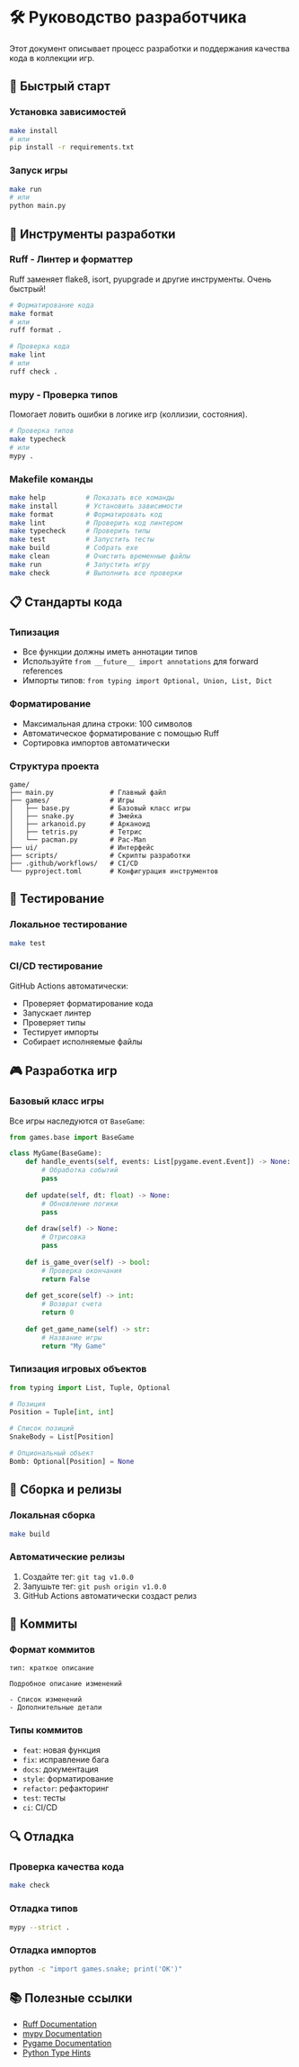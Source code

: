 # 🛠️ Руководство разработчика

Этот документ описывает процесс разработки и поддержания качества кода в коллекции игр.

## 🚀 Быстрый старт

### Установка зависимостей
```bash
make install
# или
pip install -r requirements.txt
```

### Запуск игры
```bash
make run
# или
python main.py
```

## 🔧 Инструменты разработки

### Ruff - Линтер и форматтер
Ruff заменяет flake8, isort, pyupgrade и другие инструменты. Очень быстрый!

```bash
# Форматирование кода
make format
# или
ruff format .

# Проверка кода
make lint
# или
ruff check .
```

### mypy - Проверка типов
Помогает ловить ошибки в логике игр (коллизии, состояния).

```bash
# Проверка типов
make typecheck
# или
mypy .
```

### Makefile команды
```bash
make help          # Показать все команды
make install       # Установить зависимости
make format        # Форматировать код
make lint          # Проверить код линтером
make typecheck     # Проверить типы
make test          # Запустить тесты
make build         # Собрать exe
make clean         # Очистить временные файлы
make run           # Запустить игру
make check         # Выполнить все проверки
```

## 📋 Стандарты кода

### Типизация
- Все функции должны иметь аннотации типов
- Используйте `from __future__ import annotations` для forward references
- Импорты типов: `from typing import Optional, Union, List, Dict`

### Форматирование
- Максимальная длина строки: 100 символов
- Автоматическое форматирование с помощью Ruff
- Сортировка импортов автоматически

### Структура проекта
```
game/
├── main.py              # Главный файл
├── games/               # Игры
│   ├── base.py          # Базовый класс игры
│   ├── snake.py         # Змейка
│   ├── arkanoid.py      # Арканоид
│   ├── tetris.py        # Тетрис
│   └── pacman.py        # Pac-Man
├── ui/                  # Интерфейс
├── scripts/             # Скрипты разработки
├── .github/workflows/   # CI/CD
└── pyproject.toml       # Конфигурация инструментов
```

## 🧪 Тестирование

### Локальное тестирование
```bash
make test
```

### CI/CD тестирование
GitHub Actions автоматически:
- Проверяет форматирование кода
- Запускает линтер
- Проверяет типы
- Тестирует импорты
- Собирает исполняемые файлы

## 🎮 Разработка игр

### Базовый класс игры
Все игры наследуются от `BaseGame`:

```python
from games.base import BaseGame

class MyGame(BaseGame):
    def handle_events(self, events: List[pygame.event.Event]) -> None:
        # Обработка событий
        pass
        
    def update(self, dt: float) -> None:
        # Обновление логики
        pass
        
    def draw(self) -> None:
        # Отрисовка
        pass
        
    def is_game_over(self) -> bool:
        # Проверка окончания
        return False
        
    def get_score(self) -> int:
        # Возврат счета
        return 0
        
    def get_game_name(self) -> str:
        # Название игры
        return "My Game"
```

### Типизация игровых объектов
```python
from typing import List, Tuple, Optional

# Позиция
Position = Tuple[int, int]

# Список позиций
SnakeBody = List[Position]

# Опциональный объект
Bomb: Optional[Position] = None
```

## 🚀 Сборка и релизы

### Локальная сборка
```bash
make build
```

### Автоматические релизы
1. Создайте тег: `git tag v1.0.0`
2. Запушьте тег: `git push origin v1.0.0`
3. GitHub Actions автоматически создаст релиз

## 📝 Коммиты

### Формат коммитов
```
тип: краткое описание

Подробное описание изменений

- Список изменений
- Дополнительные детали
```

### Типы коммитов
- `feat`: новая функция
- `fix`: исправление бага
- `docs`: документация
- `style`: форматирование
- `refactor`: рефакторинг
- `test`: тесты
- `ci`: CI/CD

## 🔍 Отладка

### Проверка качества кода
```bash
make check
```

### Отладка типов
```bash
mypy --strict .
```

### Отладка импортов
```bash
python -c "import games.snake; print('OK')"
```

## 📚 Полезные ссылки

- [Ruff Documentation](https://docs.astral.sh/ruff/)
- [mypy Documentation](https://mypy.readthedocs.io/)
- [Pygame Documentation](https://www.pygame.org/docs/)
- [Python Type Hints](https://docs.python.org/3/library/typing.html)

